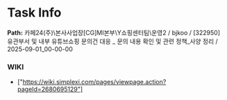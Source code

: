 # Task Info

**Path:** 카페24(주)\본사사업장\[CG]MI본부\Y쇼핑센터팀\운영2 / bjkoo / [322950] 유관부서 및 내부 유튜브쇼핑 문의건 대응 _ 문의 내용 확인 및 관련 정책_사양 정리 / 2025-09-01_00-00-00

### WIKI
- ["https://wiki.simplexi.com/pages/viewpage.action?pageId=2680695129"]

